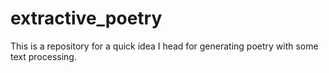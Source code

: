 # extractive_poetry
This is a repository for a quick idea I head for generating poetry with some text processing.
